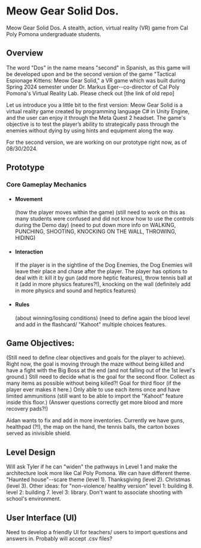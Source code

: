 # Meow Gear Solid Dos. 
Meow Gear Solid Dos. A stealth, action, virtual reality (VR) game from Cal Poly Pomona undergraduate students.

## Overview

The word "Dos" in the name means "second" in Spanish, as this game will be developed upon and be the second version of the game "Tactical Espionage Kittens: Meow Gear Solid," a VR game which was built during Spring 2024 semester under Dr. Markus Eger--co-director of Cal Poly Pomona's Virtual Reality Lab. Please check out [the link of old repo]

Let us introduce you a little bit to the first version: Meow Gear Solid is a virtual reality game created by programming language C# in Unity Engine, and the user can enjoy it through the Meta Quest 2 headset. The game's objective is to test the player’s ability to strategically pass through the enemies without dying by using hints and equipment along the way.

For the second version, we are working on our prototype right now, as of 08/30/2024. 

## Prototype
### Core Gameplay Mechanics
* #### Movement ####
  (how the player moves within the game) (still need to work on this as many students were confused and did not know how to use the controls during the Demo day) (need to put down more info on WALKING, PUNCHING, SHOOTING, KNOCKING ON THE WALL, THROWING, HIDING)
* #### Interaction ####
  If the player is in the sightline of the Dog Enemies, the Dog Enemies will leave their place and chase after the player. The player has options to deal with it: kill it by gun (add more heptic features), throw tennis ball at it (add in more physics features?!), knocking on the wall (definitely add in more physics and sound and heptics features)
* #### Rules ####
  (about winning/losing conditions) (need to define again the blood level and add in the flashcard/ "Kahoot" multiple choices features. 
  
## Game Objectives:
(Still need to define clear objectives and goals for the player to achieve). 
Right now, the goal is moving through the maze without being killed and have a fight with the Big Boss at the end (and not falling out of the 1st level's ground.) 
Still need to decide what is the goal for the second floor. Collect as many items as possible without being killed?! 
Goal for third floor (if the player ever makes it here.) Only able to use each items once and have limited ammunitions (still want to be able to import the "Kahoot" feature inside this floor.) (Answer questions correctly get more blood and more recovery pads?!) 

Aidan wants to fix and add in more inventories. Currently we have guns, healthpad (?!), the map on the hand, the tennis balls, the carton boxes served as inivisible shield. 
## Level Design 
Will ask Tyler if he can "widen" the pathways in Level 1 and make the architecture look more like Cal Poly Pomona. We can have different theme. "Haunted house"--scare theme (level 1). Thanksgiving (level 2). Christmas (level 3). Other ideas: for "non-violence/ healthy version" level 1: building 8. level 2: building 7. level 3: library. Don't want to associate shooting with school's environment. 
## User Interface (UI)
Need to develop a friendly UI for teachers/ users to import questions and answers in. Probably will accept .csv files? 
